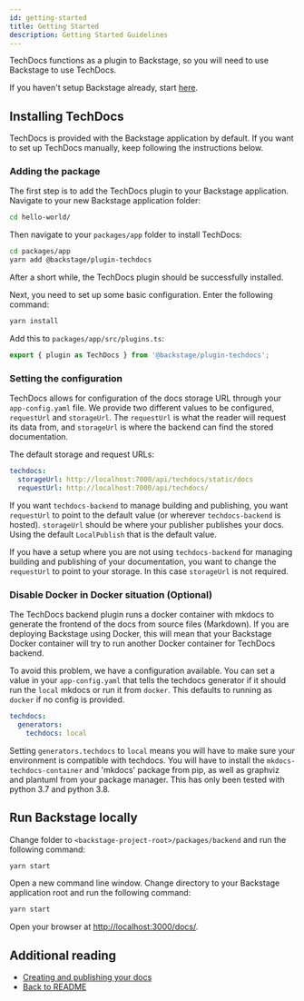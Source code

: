 ```yaml
---
id: getting-started
title: Getting Started
description: Getting Started Guidelines
---
```


TechDocs functions as a plugin to Backstage, so you will need to use Backstage
to use TechDocs.

If you haven't setup Backstage already, start
[here](../../getting-started/index.md).

## Installing TechDocs

TechDocs is provided with the Backstage application by default. If you want to
set up TechDocs manually, keep following the instructions below.

### Adding the package

The first step is to add the TechDocs plugin to your Backstage application.
Navigate to your new Backstage application folder:

```bash
cd hello-world/
```

Then navigate to your `packages/app` folder to install TechDocs:

```bash
cd packages/app
yarn add @backstage/plugin-techdocs
```

After a short while, the TechDocs plugin should be successfully installed.

Next, you need to set up some basic configuration. Enter the following command:

```bash
yarn install
```

Add this to `packages/app/src/plugins.ts`:

```typescript
export { plugin as TechDocs } from '@backstage/plugin-techdocs';
```

### Setting the configuration

TechDocs allows for configuration of the docs storage URL through your
`app-config.yaml` file. We provide two different values to be configured,
`requestUrl` and `storageUrl`. The `requestUrl` is what the reader will request
its data from, and `storageUrl` is where the backend can find the stored
documentation.

The default storage and request URLs:

```yaml
techdocs:
  storageUrl: http://localhost:7000/api/techdocs/static/docs
  requestUrl: http://localhost:7000/api/techdocs/
```

If you want `techdocs-backend` to manage building and publishing, you want
`requestUrl` to point to the default value (or wherever `techdocs-backend` is
hosted). `storageUrl` should be where your publisher publishes your docs. Using
the default `LocalPublish` that is the default value.

If you have a setup where you are not using `techdocs-backend` for managing
building and publishing of your documentation, you want to change the
`requestUrl` to point to your storage. In this case `storageUrl` is not
required.

### Disable Docker in Docker situation (Optional)

The TechDocs backend plugin runs a docker container with mkdocs to generate the
frontend of the docs from source files (Markdown). If you are deploying
Backstage using Docker, this will mean that your Backstage Docker container will
try to run another Docker container for TechDocs backend.

To avoid this problem, we have a configuration available. You can set a value in
your `app-config.yaml` that tells the techdocs generator if it should run the
`local` mkdocs or run it from `docker`. This defaults to running as `docker` if
no config is provided.

```yaml
techdocs:
  generators:
    techdocs: local
```

Setting `generators.techdocs` to `local` means you will have to make sure your
environment is compatible with techdocs. You will have to install the
`mkdocs-techdocs-container` and 'mkdocs' package from pip, as well as graphviz
and plantuml from your package manager. This has only been tested with python
3.7 and python 3.8.

## Run Backstage locally

Change folder to `<backstage-project-root>/packages/backend` and run the
following command:

```bash
yarn start
```

Open a new command line window. Change directory to your Backstage application
root and run the following command:

```bash
yarn start
```

Open your browser at [http://localhost:3000/docs/](http://localhost:3000/docs/).

## Additional reading

- [Creating and publishing your docs](creating-and-publishing.md)
- [Back to README](README.md)
